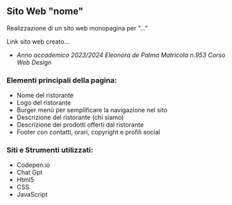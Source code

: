 ## Sito Web "nome"

Realizzazione di un sito web monopagina per "..."

Link sito web creato...

* *Anno accademico 2023/2024*
*Eleonora de Palma*
*Matricola n.953*
*Corso Web Design*

### Elementi principali della pagina:
* Nome del ristorante
* Logo del ristorante
* Burger menù per semplificare la navigazione nel sito
* Descrizione del ristorante (chi siamo)
* Descrizione dei prodotti offerti dal ristorante
* Footer con contatti, orari, copyright e profili social

### Siti e Strumenti utilizzati:
* Codepen.io
* Chat Gpt
* Html5
* CSS
* JavaScript
